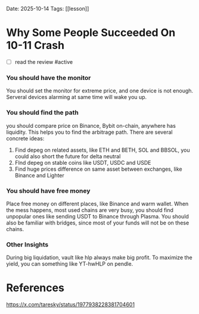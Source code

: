 Date: 2025-10-14
Tags: [[lesson]]

# Why Some People Succeeded On 10-11 Crash

- [ ] read the review #active 
### You should have the monitor
You should set the monitor for extreme price, and one device is not enough. Serveral devices alarming at same time will wake you up.
### You should find the path
you should compare price on Binance, Bybit on-chain, anywhere has liquidity. This helps you to find the arbitrage path. 
There are several concrete ideas:
1. Find depeg on related assets, like ETH and BETH, SOL and BBSOL, you could also short the future for delta neutral
2. FInd depeg on stable coins like USDT, USDC and USDE
3. Find huge prices difference on same asset between exchanges, like Binance and Lighter
### You should have free money
Place free money on different places, like Binance and warm wallet. When the mess happens, most used chains are very busy, you should find unpopular ones like sending USDT to Binance through Plasma. You should also be familiar with bridges, since most of your funds will not be on these chains.
### Other Insights
During big liquidation, vault like hlp always make big profit. To maximize the yield, you can something like YT-hwHLP on pendle.



# References
https://x.com/taresky/status/1977938228381704601